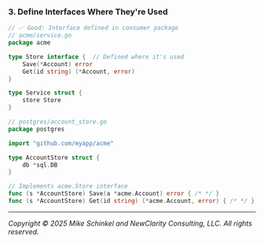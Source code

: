 ### 3. Define Interfaces Where They're Used
```go
// ✅ Good: Interface defined in consumer package
// acme/service.go
package acme

type Store interface {  // Defined where it's used
    Save(*Account) error
    Get(id string) (*Account, error)
}

type Service struct {
    store Store
}

// postgres/account_store.go
package postgres

import "github.com/myapp/acme"

type AccountStore struct {
    db *sql.DB
}

// Implements acme.Store interface
func (s *AccountStore) Save(a *acme.Account) error { /* */ }
func (s *AccountStore) Get(id string) (*acme.Account, error) { /* */ }
```
---
*Copyright © 2025 Mike Schinkel and NewClarity Consulting, LLC. All rights reserved.*
